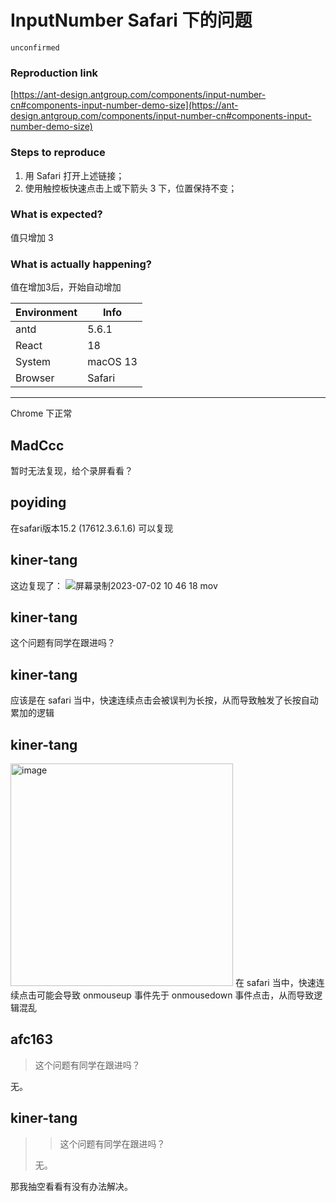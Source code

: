 # InputNumber Safari 下的问题

`unconfirmed`

### Reproduction link

[https://ant-design.antgroup.com/components/input-number-cn#components-input-number-demo-size](https://ant-design.antgroup.com/components/input-number-cn#components-input-number-demo-size)

### Steps to reproduce

1. 用 Safari 打开上述链接；
2. 使用触控板快速点击上或下箭头 3 下，位置保持不变；

### What is expected?

值只增加 3

### What is actually happening?

值在增加3后，开始自动增加

| Environment | Info     |
| ----------- | -------- |
| antd        | 5.6.1    |
| React       | 18       |
| System      | macOS 13 |
| Browser     | Safari   |

---

Chrome 下正常

<!-- generated by ant-design-issue-helper. DO NOT REMOVE -->

## MadCcc

暂时无法复现，给个录屏看看？

## poyiding

在safari版本15.2 (17612.3.6.1.6) 可以复现

## kiner-tang

这边复现了：
![屏幕录制2023-07-02 10 46 18 mov](https://github.com/ant-design/ant-design/assets/10286961/ead62cc5-b7a1-4e31-a6cf-5cded7340ced)

## kiner-tang

这个问题有同学在跟进吗？

## kiner-tang

应该是在 safari 当中，快速连续点击会被误判为长按，从而导致触发了长按自动累加的逻辑

## kiner-tang

<img width="356" alt="image" src="https://github.com/ant-design/ant-design/assets/10286961/511647ba-a58c-4a20-9408-91cc148e5753">
在 safari 当中，快速连续点击可能会导致 onmouseup 事件先于 onmousedown 事件点击，从而导致逻辑混乱

## afc163

> 这个问题有同学在跟进吗？

无。

## kiner-tang

> > 这个问题有同学在跟进吗？
>
> 无。

那我抽空看看有没有办法解决。
